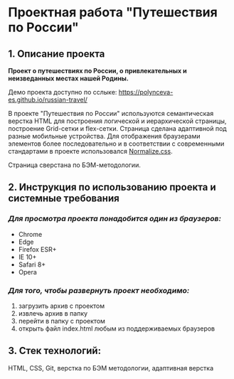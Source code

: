 # Проектная работа "Путешествия по России"

## 1. Описание проекта

**Проект о путешествиях по России, о привлекательных и неизведанных местах нашей Родины.**

Демо проекта доступно по сслыке: https://polynceva-es.github.io/russian-travel/

В проекте "Путешествия по России" используются семантическая верстка HTML для построения логической и иерархической страницы, построение Grid-сетки и flex-сетки.
Страница сделана адаптивной под разные мобильные устройства.
Для отображения браузерами элементов более последовательно и в соответствии с современными стандартами в проекте использовался [Normalize.css](https://necolas.github.io/normalize.css/ "Ссылка на источник").

Страница сверстана по БЭМ-методологии.

## 2. Инструкция по использованию проекта и системные требования

### *Для просмотра проекта понадобится один из браузеров:*
* Chrome
* Edge
* Firefox ESR+
* IE 10+
* Safari 8+
* Opera

### *Для того, чтобы развернуть проект необходимо:*
1. загрузить архив с проектом
2. извлечь архив в папку
3. перейти в папку с проектом
4. открыть файл index.html любым из поддерживаемых браузеров

## 3. Стек технологий: 
HTML, CSS, Git, верстка по БЭМ методологии, адаптивная верстка 
